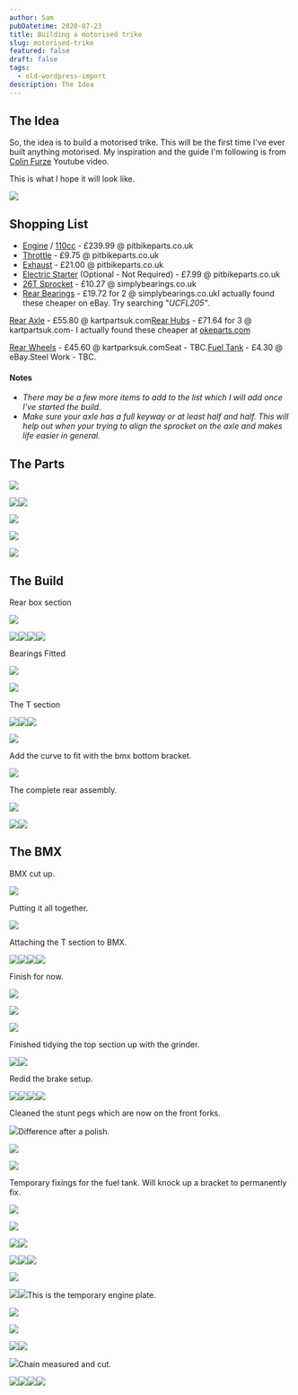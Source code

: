 ```yaml
---
author: Sam
pubDatetime: 2020-07-23
title: Building a motorised trike
slug: motorised-trike
featured: false
draft: false
tags:
  - old-wordpress-import
description: The Idea
---
```


## The Idea

So, the idea is to build a motorised trike. This will be the first time I've ever built anything motorised. My inspiration and the guide I'm following is from [Colin Furze](https://www.youtube.com/watch?v=tMn8NqbCkDA) Youtube video.

This is what I hope it will look like.

![](https://i.imgur.com/7NwQ7NA.png)

## **Shopping List**

- [Engine](https://pitbikeparts.co.uk/product/lifan-125cc-semi-auto-pit-bike-engine-big-valve-head-full-packag/) / [110cc](https://pitbikeparts.co.uk/product/lifan-110cc-semi-auto-electric-start-pit-bike-engine-package-b-s/) - £239.99 @ pitbikeparts.co.uk
- [Throttle](https://pitbikeparts.co.uk/product/1-4-turn-quick-action-throttle-kit-black/) - £9.75 @ pitbikeparts.co.uk
- [Exhaust](https://pitbikeparts.co.uk/product/big-bore-exhaust-fits-most-pit-bikes-29mm-bore-crf50/) - £21.00 @ pitbikeparts.co.uk
- [Electric Starter](https://pitbikeparts.co.uk/product/electric-start-engine-voltage-regulator-for-pit-bike/) (Optional - Not Required) - £7.99 @ pitbikeparts.co.uk
- [26T Sprocket](https://simplybearings.co.uk/shop/p20229549/Branded-26-Tooth-08B-Simplex-Platewheel-for-1/2-inch-Pitch-Chain/product_info.html) - £10.27 @ simplybearings.co.uk
- [Rear Bearings](https://simplybearings.co.uk/shop/p21467/UCFL205-Metric-Two-Bolt-Oval-Cast-Iron-Flange-Housing-with-25mm-Bore-Insert/product_info.html) - £19.72 for 2 @ simplybearings.co.ukI actually found these cheaper on eBay. Try searching "*UCFL205"*.

[Rear Axle](https://www.kartpartsuk.com/products/axles/25mm-x-970mm-solid-axle-full-key-way) - £55.80 @ kartpartsuk.com[Rear Hubs](https://www.kartpartsuk.com/products/hubs-carriers/25mm-hub/25mm-rear-hub-length-62mm) - £71.64 for 3 @ kartpartsuk.com- I actually found these cheaper at [okeparts.com](https://www.okeparts.com/collections/hubs/products/premium-mono-alloy-rear-hub-for-25mm-go-kart-rear-axle-best-price-on-ebay)

[Rear Wheels](https://www.kartpartsuk.com/products/wheels/jet-rear-wheels/rear-wheel-jet) - £45.60 @ kartparksuk.comSeat - TBC.[Fuel Tank](https://www.google.com/search?q=ebay+1l+fuel+tank) - £4.30 @ eBay.Steel Work - TBC.

#### Notes

- *There may be a few more items to add to the list which I will add once I've started the build.*
- *Make sure your axle has a full keyway or at least half and half. This will help out when your trying to align the sprocket on the axle and makes life easier in general.*

## The Parts

![](https://blog.bonxy.net/wp-content/uploads/2020/10/img_0446-1024x768.jpg)

![](https://blog.bonxy.net/wp-content/uploads/2020/10/img_0445-1.jpg)![](https://blog.bonxy.net/wp-content/uploads/2020/10/img_0444-1.jpg)

![](https://blog.bonxy.net/wp-content/uploads/2020/10/img_0833-1024x768.jpg)

![](https://blog.bonxy.net/wp-content/uploads/2020/10/img_9053-768x1024.jpg)

![](https://blog.bonxy.net/wp-content/uploads/2020/10/img_9015-768x1024.jpg)

## The Build

Rear box section

![](https://blog.bonxy.net/wp-content/uploads/2020/10/img_0811-2-1024x768.jpg)

![](https://blog.bonxy.net/wp-content/uploads/2020/10/img_0812-1.jpg)![](https://blog.bonxy.net/wp-content/uploads/2020/10/img_0813-1.jpg)![](https://blog.bonxy.net/wp-content/uploads/2020/10/img_0814.jpg)![](https://blog.bonxy.net/wp-content/uploads/2020/10/img_0815.jpg)

Bearings Fitted

![](https://blog.bonxy.net/wp-content/uploads/2020/10/image-1024x767.jpg)

![](https://blog.bonxy.net/wp-content/uploads/2020/10/img_0818-768x1024.jpg)

The T section

![](https://blog.bonxy.net/wp-content/uploads/2020/10/img_0819.jpg)![](https://blog.bonxy.net/wp-content/uploads/2020/10/img_0820.jpg)![](https://blog.bonxy.net/wp-content/uploads/2020/10/img_0821.jpg)

![](https://blog.bonxy.net/wp-content/uploads/2020/10/img_0824-768x1024.jpg)

Add the curve to fit with the bmx bottom bracket. 

![](https://blog.bonxy.net/wp-content/uploads/2020/10/img_0825-1024x768.jpg)

The complete rear assembly. 

![](https://blog.bonxy.net/wp-content/uploads/2020/10/img_0827-1024x768.jpg)

![](https://blog.bonxy.net/wp-content/uploads/2020/10/img_0828.jpg)![](https://blog.bonxy.net/wp-content/uploads/2020/10/img_0830.jpg)

## The BMX

BMX cut up. 

![](https://blog.bonxy.net/wp-content/uploads/2020/10/img_0841-1024x768.jpg)

Putting it all together. 

![](https://blog.bonxy.net/wp-content/uploads/2020/10/img_0845-1024x768.jpg)

Attaching the T section to BMX. 

![](https://blog.bonxy.net/wp-content/uploads/2020/10/img_0847.jpg)![](https://blog.bonxy.net/wp-content/uploads/2020/10/img_0849.jpg)![](https://blog.bonxy.net/wp-content/uploads/2020/10/img_0853.jpg)![](https://blog.bonxy.net/wp-content/uploads/2020/10/img_0855.jpg)

Finish for now. 

![](https://blog.bonxy.net/wp-content/uploads/2020/10/img_0857-768x1024.jpg)

![](https://blog.bonxy.net/wp-content/uploads/2020/10/img_0859-1024x768.jpg)

![](https://blog.bonxy.net/wp-content/uploads/2020/10/img_0860-1024x768.jpg)

Finished tidying the top section up with the grinder. 

![](https://blog.bonxy.net/wp-content/uploads/2020/10/img_0900.jpg)![](https://blog.bonxy.net/wp-content/uploads/2020/10/img_0901.jpg)

Redid the brake setup. 

![](https://blog.bonxy.net/wp-content/uploads/2020/10/img_0905.jpg)![](https://blog.bonxy.net/wp-content/uploads/2020/10/img_0906.jpg)![](https://blog.bonxy.net/wp-content/uploads/2020/10/img_0907.jpg)![](https://blog.bonxy.net/wp-content/uploads/2020/10/img_0908.jpg)

Cleaned the stunt pegs which are now on the front forks. 

![](https://blog.bonxy.net/wp-content/uploads/2020/10/image-1.jpg)Difference after a polish. 

![](https://blog.bonxy.net/wp-content/uploads/2020/10/img_0910-1024x768.jpg)

![](https://blog.bonxy.net/wp-content/uploads/2020/10/img_0911-1024x768.jpg)

Temporary fixings for the fuel tank. Will knock up a bracket to permanently fix. 

![](https://blog.bonxy.net/wp-content/uploads/2020/10/img_0916-1024x768.jpg)

![](https://blog.bonxy.net/wp-content/uploads/2020/11/img_1068-1-768x1024.jpg)

![](https://blog.bonxy.net/wp-content/uploads/2020/11/62594700786__8337856e-e474-4529-96bf-94e8d5ba144d.jpg)![](https://blog.bonxy.net/wp-content/uploads/2020/11/62594713014__633eb11d-37eb-4396-a7d9-9d9910bf5a1b.jpg)

![](https://blog.bonxy.net/wp-content/uploads/2020/11/img_1421.jpg)![](https://blog.bonxy.net/wp-content/uploads/2020/11/img_1423.jpg)![](https://blog.bonxy.net/wp-content/uploads/2020/11/62638320555__36efdb93-19d4-435c-92fb-b74d1090e2df.jpg)

![](https://blog.bonxy.net/wp-content/uploads/2020/11/img_1438-1024x768.jpg)

![](https://blog.bonxy.net/wp-content/uploads/2020/11/img_1443.jpg)![](https://blog.bonxy.net/wp-content/uploads/2020/11/img_1445.jpg)This is the temporary engine plate. 

![](https://blog.bonxy.net/wp-content/uploads/2020/11/img_1452-1024x768.jpg)

![](https://blog.bonxy.net/wp-content/uploads/2020/11/img_1600-1024x768.jpg)

![](https://blog.bonxy.net/wp-content/uploads/2020/11/img_1601.jpg)![](https://blog.bonxy.net/wp-content/uploads/2020/11/img_1603.jpg)

![](https://blog.bonxy.net/wp-content/uploads/2020/11/img_1604-1024x768.jpg)Chain measured and cut. 

![](https://blog.bonxy.net/wp-content/uploads/2020/11/img_1624.jpg)![](https://blog.bonxy.net/wp-content/uploads/2020/11/img_1626.jpg)![](https://blog.bonxy.net/wp-content/uploads/2020/11/img_1627.jpg)![](https://blog.bonxy.net/wp-content/uploads/2020/11/img_1629.jpg)